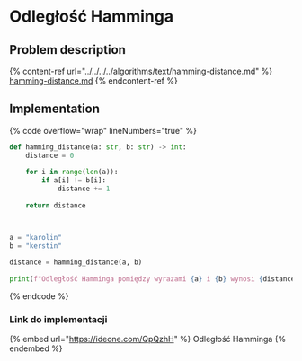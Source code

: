 # Odległość Hamminga

## Problem description

{% content-ref url="../../../../algorithms/text/hamming-distance.md" %}
[hamming-distance.md](../../../../algorithms/text/hamming-distance.md)
{% endcontent-ref %}

## Implementation

{% code overflow="wrap" lineNumbers="true" %}
```python
def hamming_distance(a: str, b: str) -> int:
    distance = 0
    
    for i in range(len(a)):
        if a[i] != b[i]:
            distance += 1
            
    return distance



a = "karolin"
b = "kerstin"
    
distance = hamming_distance(a, b)
    
print(f"Odległość Hamminga pomiędzy wyrazami {a} i {b} wynosi {distance}")
```
{% endcode %}

### Link do implementacji

{% embed url="https://ideone.com/QpQzhH" %}
Odległość Hamminga
{% endembed %}
